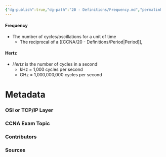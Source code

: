 ```yaml
---
{"dg-publish":true,"dg-path":"20 - Definitions/Frequency.md","permalink":"/20-definitions/frequency/","tags":["defs_ccna"]}
---
```


#### Frequency
- The number of cycles/oscillations for a unit of time
	- The reciprocal of a [[CCNA/20 - Definitions/Period\|Period]], 

#### Hertz
- *Hertz* is the number of cycles in a second
	- kHz = 1,000 cycles per second
	- GHz = 1,000,000,000 cycles per second






# Metadata
### OSI or TCP/IP Layer

### CCNA Exam Topic

### Contributors

### Sources

